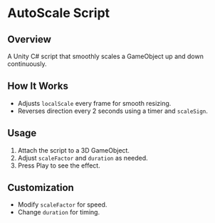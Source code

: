 # AutoScale Script

## Overview
A Unity C# script that smoothly scales a GameObject up and down continuously.

## How It Works
- Adjusts `localScale` every frame for smooth resizing.
- Reverses direction every 2 seconds using a timer and `scaleSign`.

## Usage
1. Attach the script to a 3D GameObject.
2. Adjust `scaleFactor` and `duration` as needed.
3. Press Play to see the effect.

## Customization
- Modify `scaleFactor` for speed.
- Change `duration` for timing.


